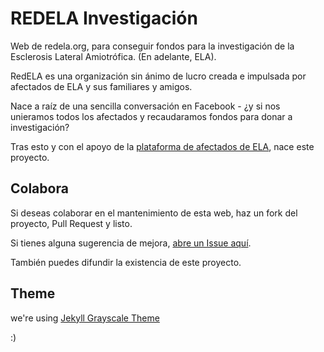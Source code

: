 REDELA Investigación
====================

Web de redela.org, para conseguir fondos para la investigación de la Esclerosis Lateral Amiotrófica. (En adelante, ELA).

RedELA es una organización sin ánimo de lucro creada e impulsada por afectados de ELA y sus familiares y amigos.  

Nace a raíz de una sencilla conversación en Facebook - ¿y si nos unieramos todos los afectados y recaudaramos fondos para donar a investigación?

Tras esto y con el apoyo de la [plataforma de afectados de ELA](http://plataformaafectadoela.org/), nace este proyecto.

## Colabora

Si deseas colaborar en el mantenimiento de esta web, haz un fork del proyecto, Pull Request y listo.

Si tienes alguna sugerencia de mejora, [abre un Issue aquí](https://github.com/redela-investigacion/redela-investigacion.github.io/issues).

También puedes difundir la existencia de este proyecto.

## Theme 

we're using [Jekyll Grayscale Theme](https://github.com/redela-investigacion/grayscale-theme)

:)